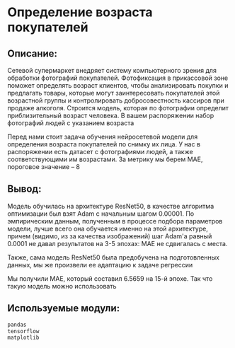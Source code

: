 # Определение возраста покупателей

## Описание:

Сетевой супермаркет внедряет систему компьютерного зрения для обработки фотографий покупателей. Фотофиксация в прикассовой зоне поможет определять возраст клиентов, чтобы анализировать покупки и предлагать товары, которые могут заинтересовать покупателей этой возрастной группы и контролировать добросовестность кассиров при продаже алкоголя. Строится модель, которая по фотографии определит приблизительный возраст человека. В вашем распоряжении набор фотографий людей с указанием возраста 

Перед нами стоит задача обучения нейросетевой модели для определения возраста покупателей по снимку их лица. У нас в распоряжении есть датасет с фотографиями людей, а также соответствующими им возрастами. За метрику мы берем MAE, пороговое значение – 8

## Вывод:

Модель обучилась на архитектуре ResNet50, в качестве алгоритма оптимизации был взят Adam с начальным шагом 0.00001. По эмпирическим данным, полученным в процессе подбора параметров модели, лучше всего она обучается именно на этой архитектуре, причем (видимо, из за качества изображений) шаг Adam'а равный 0.0001 не давал результатов на 3-5 эпохах: MAE не сдвигалась с места.

Также, сама модель ResNet50 была предобучена на подготовленных данных, мы же произвели ее адаптацию к задаче регрессии

Мы получили MAE, который составил 6.5659 на 15-й эпохе. Так что такую модель можно использовать

## Используемые модули:

```python
pandas 
tensorflow
matplotlib
```
